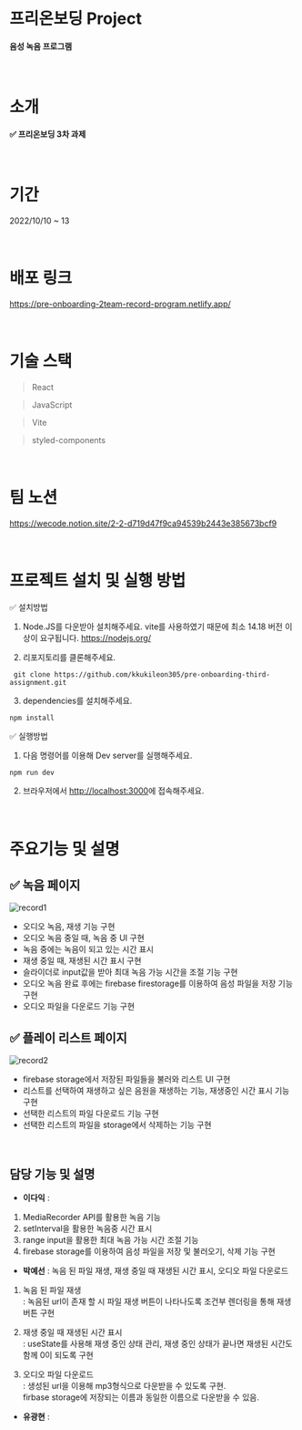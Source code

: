 # 프리온보딩 Project

#### 음성 녹음 프로그램

<br/>

# 소개

#### ✅ 프리온보딩 3차 과제

<br />

# 기간

2022/10/10 ~ 13

<br/>

# 배포 링크

https://pre-onboarding-2team-record-program.netlify.app/

<br/>

# 기술 스택

> React

> JavaScript

> Vite

> styled-components

<br/>

# 팀 노션

https://wecode.notion.site/2-2-d719d47f9ca94539b2443e385673bcf9

<br/>


# 프로젝트 설치 및 실행 방법

✅ 설치방법

1. Node.JS를 다운받아 설치해주세요. vite를 사용하였기 때문에 최소 14.18 버전 이상이 요구됩니다. https://nodejs.org/

2. 리포지토리를 클론해주세요.

```
 git clone https://github.com/kkukileon305/pre-onboarding-third-assignment.git
```

3. dependencies를 설치해주세요.

```
npm install
```

✅ 실행방법

1. 다음 명령어를 이용해 Dev server를 실행해주세요.

```
npm run dev
```

2. 브라우저에서 <http://localhost:3000>에 접속해주세요.

<br/>

# 주요기능 및 설명

## ✅ 녹음 페이지

![record1](https://user-images.githubusercontent.com/102274941/195581351-9f6ffae7-9d83-48ed-9f1c-498c018981f4.png)

- 오디오 녹음, 재생 기능 구현
- 오디오 녹음 중일 때, 녹음 중 UI 구현
- 녹음 중에는 녹음이 되고 있는 시간 표시
- 재생 중일 때, 재생된 시간 표시 구현
- 슬라이더로 input값을 받아 최대 녹음 가능 시간을 조절 기능 구현
- 오디오 녹음 완료 후에는 firebase firestorage를 이용하여 음성 파일을 저장 기능 구현
- 오디오 파일을 다운로드 기능 구현

## ✅ 플레이 리스트 페이지

![record2](https://user-images.githubusercontent.com/102274941/195581362-197c6ac5-f76e-45d3-bd23-94da414e9484.png)

- firebase storage에서 저장된 파일들을 불러와 리스트 UI 구현
- 리스트를 선택하여 재생하고 싶은 음원을 재생하는 기능, 재생중인 시간 표시 기능 구현
- 선택한 리스트의 파일 다운로드 기능 구현
- 선택한 리스트의 파일을 storage에서 삭제하는 기능 구현

<br/>

## 담당 기능 및 설명

 - **이다익** : 
 1. MediaRecorder API를 활용한 녹음 기능 
 2. setInterval을 활용한 녹음중 시간 표시
 3. range input을 활용한 최대 녹음 가능 시간 조절 기능
 4. firebase storage를 이용하여 음성 파일을 저장 및 불러오기, 삭제 기능 구현

- **박예선** : 녹음 된 파일 재생, 재생 중일 때 재생된 시간 표시, 오디오 파일 다운로드
1. 녹음 된 파일 재생\
: 녹음된 url이 존재 할 시 파일 재생 버튼이 나타나도록 조건부 렌더링을 통해 재생버튼 구현

2. 재생 중일 때 재생된 시간 표시 \
: useState를 사용해 재생 중인 상태 관리, 재생 중인 상태가 끝나면 재생된 시간도 함께 0이 되도록 구현

3. 오디오 파일 다운로드\
: 생성된 url을 이용해 mp3형식으로 다운받을 수 있도록 구현. \
  firbase storage에 저장되는 이름과 동일한 이름으로 다운받을 수 있음.

- **유광현** :
